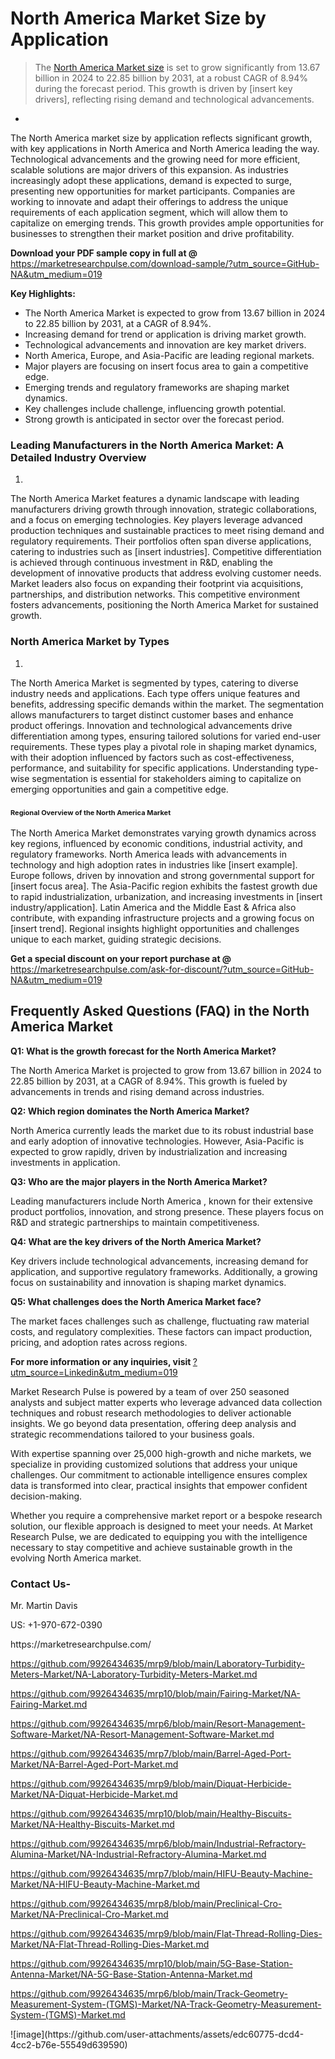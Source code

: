 <h1>North America  Market&nbsp;Size by Application</h1><blockquote><p>The <a href="https://marketresearchpulse.com/download-sample/?utm_source=GitHub-NA&amp;utm_medium=019">North America  Market size</a> is set to grow significantly from 13.67 billion in 2024 to 22.85 billion by 2031, at a robust CAGR of 8.94% during the forecast period. This growth is driven by [insert key drivers], reflecting rising demand and technological advancements.</p></blockquote><ul><li></li></ul><p>The North America  market size by application reflects significant growth, with key applications in North America  and North America  leading the way. Technological advancements and the growing need for more efficient, scalable solutions are major drivers of this expansion. As industries increasingly adopt these applications, demand is expected to surge, presenting new opportunities for market participants. Companies are working to innovate and adapt their offerings to address the unique requirements of each application segment, which will allow them to capitalize on emerging trends. This growth provides ample opportunities for businesses to strengthen their market position and drive profitability.</p><p><strong>Download your PDF sample copy in full at @ </strong><a href="https://marketresearchpulse.com/download-sample/?utm_source=GitHub-NA&amp;utm_medium=019">https://marketresearchpulse.com/download-sample/?utm_source=GitHub-NA&amp;utm_medium=019</a></p><p><strong>Key Highlights: </strong></p><ul><li>The North America  Market is expected to grow from 13.67 billion in 2024 to 22.85 billion by 2031, at a CAGR of 8.94%.</li><li>Increasing demand for trend or application is driving market growth.</li><li>Technological advancements and innovation are key market drivers.</li><li>North America, Europe, and Asia-Pacific are leading regional markets.</li><li>Major players are focusing on insert focus area to gain a competitive edge.</li><li>Emerging trends and regulatory frameworks are shaping market dynamics.</li><li>Key challenges include challenge, influencing growth potential.</li><li>Strong growth is anticipated in sector over the forecast period.</li></ul><h3>Leading Manufacturers in the North America  Market: A Detailed Industry Overview</h3><ol><li></li></ol><div class="flex max-w-full flex-col flex-grow"><div class="min-h-8 text-message flex w-full flex-col items-end gap-2 whitespace-normal break-words [.text-message+&amp;]:mt-5" dir="auto" data-message-author-role="assistant" data-message-id="fd8432e4-4910-450d-b182-61b7bfb0a01f" data-message-model-slug="gpt-4o"><div class="flex w-full flex-col gap-1 empty:hidden first:pt-[3px]"><div class="markdown prose w-full break-words dark:prose-invert light"><p>The North America  Market features a dynamic landscape with leading manufacturers driving growth through innovation, strategic collaborations, and a focus on emerging technologies. Key players leverage advanced production techniques and sustainable practices to meet rising demand and regulatory requirements. Their portfolios often span diverse applications, catering to industries such as [insert industries]. Competitive differentiation is achieved through continuous investment in R&amp;D, enabling the development of innovative products that address evolving customer needs. Market leaders also focus on expanding their footprint via acquisitions, partnerships, and distribution networks. This competitive environment fosters advancements, positioning the North America  Market for sustained growth.</p></div></div></div></div><h3>North America  Market by Types</h3><ol><li></li></ol><div class="flex max-w-full flex-col flex-grow"><div class="min-h-8 text-message flex w-full flex-col items-end gap-2 whitespace-normal break-words [.text-message+&amp;]:mt-5" dir="auto" data-message-author-role="assistant" data-message-id="084470be-0bb7-4664-bddf-5156b4f41249" data-message-model-slug="gpt-4o-mini"><div class="flex w-full flex-col gap-1 empty:hidden first:pt-[3px]"><div class="markdown prose w-full break-words dark:prose-invert light"><p>The North America  Market is segmented by types, catering to diverse industry needs and applications. Each type offers unique features and benefits, addressing specific demands within the market. The segmentation allows manufacturers to target distinct customer bases and enhance product offerings. Innovation and technological advancements drive differentiation among types, ensuring tailored solutions for varied end-user requirements. These types play a pivotal role in shaping market dynamics, with their adoption influenced by factors such as cost-effectiveness, performance, and suitability for specific applications. Understanding type-wise segmentation is essential for stakeholders aiming to capitalize on emerging opportunities and gain a competitive edge.</p></div></div></div></div><h3><span style="font-size: 11px;">Regional Overview of the North America  Market</span></h3><div class="flex max-w-full flex-col flex-grow"><div class="min-h-8 text-message flex w-full flex-col items-end gap-2 whitespace-normal break-words [.text-message+&amp;]:mt-5" dir="auto" data-message-author-role="assistant" data-message-id="e9038762-ce64-4e30-91c9-9bd413514231" data-message-model-slug="gpt-4o-mini"><div class="flex w-full flex-col gap-1 empty:hidden first:pt-[3px]"><div class="markdown prose w-full break-words dark:prose-invert light"><p>The North America  Market demonstrates varying growth dynamics across key regions, influenced by economic conditions, industrial activity, and regulatory frameworks. North America leads with advancements in technology and high adoption rates in industries like [insert example]. Europe follows, driven by innovation and strong governmental support for [insert focus area]. The Asia-Pacific region exhibits the fastest growth due to rapid industrialization, urbanization, and increasing investments in [insert industry/application]. Latin America and the Middle East &amp; Africa also contribute, with expanding infrastructure projects and a growing focus on [insert trend]. Regional insights highlight opportunities and challenges unique to each market, guiding strategic decisions.</p></div></div></div></div><p><strong>Get a special discount on your report purchase at @ </strong><a href="https://marketresearchpulse.com/ask-for-discount/?utm_source=GitHub-NA&amp;utm_medium=019">https://marketresearchpulse.com/ask-for-discount/?utm_source=GitHub-NA&amp;utm_medium=019</a></p><h2>Frequently Asked Questions (FAQ) in the North America  Market</h2><p><strong>Q1: What is the growth forecast for the North America  Market?</strong></p><p>The North America  Market is projected to grow from 13.67 billion in 2024 to 22.85 billion by 2031, at a CAGR of 8.94%. This growth is fueled by advancements in trends and rising demand across industries.</p><p><strong>Q2: Which region dominates the North America  Market?</strong></p><p>North America currently leads the market due to its robust industrial base and early adoption of innovative technologies. However, Asia-Pacific is expected to grow rapidly, driven by industrialization and increasing investments in application.</p><p><strong>Q3: Who are the major players in the North America  Market?</strong></p><p>Leading manufacturers include North America , known for their extensive product portfolios, innovation, and strong presence. These players focus on R&amp;D and strategic partnerships to maintain competitiveness.</p><p><strong>Q4: What are the key drivers of the North America  Market?</strong></p><p>Key drivers include technological advancements, increasing demand for application, and supportive regulatory frameworks. Additionally, a growing focus on sustainability and innovation is shaping market dynamics.</p><p><strong>Q5: What challenges does the North America  Market face?</strong></p><p>The market faces challenges such as challenge, fluctuating raw material costs, and regulatory complexities. These factors can impact production, pricing, and adoption rates across regions.</p><p><strong>For more information or any inquiries, visit&nbsp;</strong><a href="?utm_source=Linkedin&utm_medium=019">?utm_source=Linkedin&utm_medium=019</a></p><p>Market Research Pulse is powered by a team of over 250 seasoned analysts and subject matter experts who leverage advanced data collection techniques and robust research methodologies to deliver actionable insights. We go beyond data presentation, offering deep analysis and strategic recommendations tailored to your business goals.</p><p>With expertise spanning over 25,000 high-growth and niche markets, we specialize in providing customized solutions that address your unique challenges. Our commitment to actionable intelligence ensures complex data is transformed into clear, practical insights that empower confident decision-making.</p><p>Whether you require a comprehensive market report or a bespoke research solution, our flexible approach is designed to meet your needs. At Market Research Pulse, we are dedicated to equipping you with the intelligence necessary to stay competitive and achieve sustainable growth in the evolving North America  market.</p><h3><strong>Contact Us-</strong></h3><p>Mr. Martin Davis</p><p>US: +1-970-672-0390</p><p>https://marketresearchpulse.com/</p><p><a href="https://github.com/9926434635/mrp9/blob/main/Laboratory-Turbidity-Meters-Market/NA-Laboratory-Turbidity-Meters-Market.md">https://github.com/9926434635/mrp9/blob/main/Laboratory-Turbidity-Meters-Market/NA-Laboratory-Turbidity-Meters-Market.md</a></p><p><a href="https://github.com/9926434635/mrp10/blob/main/Fairing-Market/NA-Fairing-Market.md">https://github.com/9926434635/mrp10/blob/main/Fairing-Market/NA-Fairing-Market.md</a></p><p><a href="https://github.com/9926434635/mrp6/blob/main/Resort-Management-Software-Market/NA-Resort-Management-Software-Market.md">https://github.com/9926434635/mrp6/blob/main/Resort-Management-Software-Market/NA-Resort-Management-Software-Market.md</a></p><p><a href="https://github.com/9926434635/mrp7/blob/main/Barrel-Aged-Port-Market/NA-Barrel-Aged-Port-Market.md">https://github.com/9926434635/mrp7/blob/main/Barrel-Aged-Port-Market/NA-Barrel-Aged-Port-Market.md</a></p><p><a href="https://github.com/9926434635/mrp9/blob/main/Diquat-Herbicide-Market/NA-Diquat-Herbicide-Market.md">https://github.com/9926434635/mrp9/blob/main/Diquat-Herbicide-Market/NA-Diquat-Herbicide-Market.md</a></p><p><a href="https://github.com/9926434635/mrp10/blob/main/Healthy-Biscuits-Market/NA-Healthy-Biscuits-Market.md">https://github.com/9926434635/mrp10/blob/main/Healthy-Biscuits-Market/NA-Healthy-Biscuits-Market.md</a></p><p><a href="https://github.com/9926434635/mrp6/blob/main/Industrial-Refractory-Alumina-Market/NA-Industrial-Refractory-Alumina-Market.md">https://github.com/9926434635/mrp6/blob/main/Industrial-Refractory-Alumina-Market/NA-Industrial-Refractory-Alumina-Market.md</a></p><p><a href="https://github.com/9926434635/mrp7/blob/main/HIFU-Beauty-Machine-Market/NA-HIFU-Beauty-Machine-Market.md">https://github.com/9926434635/mrp7/blob/main/HIFU-Beauty-Machine-Market/NA-HIFU-Beauty-Machine-Market.md</a></p><p><a href="https://github.com/9926434635/mrp8/blob/main/Preclinical-Cro-Market/NA-Preclinical-Cro-Market.md">https://github.com/9926434635/mrp8/blob/main/Preclinical-Cro-Market/NA-Preclinical-Cro-Market.md</a></p><p><a href="https://github.com/9926434635/mrp9/blob/main/Flat-Thread-Rolling-Dies-Market/NA-Flat-Thread-Rolling-Dies-Market.md">https://github.com/9926434635/mrp9/blob/main/Flat-Thread-Rolling-Dies-Market/NA-Flat-Thread-Rolling-Dies-Market.md</a></p><p><a href="https://github.com/9926434635/mrp10/blob/main/5G-Base-Station-Antenna-Market/NA-5G-Base-Station-Antenna-Market.md">https://github.com/9926434635/mrp10/blob/main/5G-Base-Station-Antenna-Market/NA-5G-Base-Station-Antenna-Market.md</a></p><p><a href="https://github.com/9926434635/mrp6/blob/main/Track-Geometry-Measurement-System-(TGMS)-Market/NA-Track-Geometry-Measurement-System-(TGMS)-Market.md">https://github.com/9926434635/mrp6/blob/main/Track-Geometry-Measurement-System-(TGMS)-Market/NA-Track-Geometry-Measurement-System-(TGMS)-Market.md</a></p>
![image](https://github.com/user-attachments/assets/edc60775-dcd4-4cc2-b76e-55549d639590)
